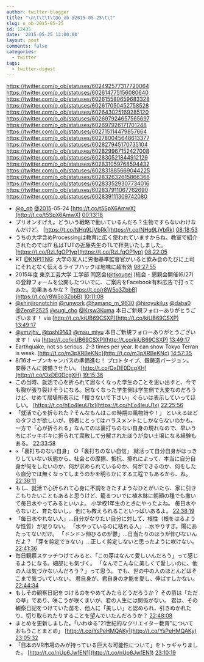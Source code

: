 ```yaml
---
author: twitter-blogger
title: "\n\t\t\t\t@o_ob @2015-05-25\t\t"
slug: o_ob-2015-05-25
id: 12435
date: '2015-05-25 12:00:00'
layout: post
comments: false
categories:
  - twitter
tags:
  - twitter-digest
---
```


https://twitter.com/o_ob/statuses/602492577317720064 https://twitter.com/o_ob/statuses/602614775156080640 https://twitter.com/o_ob/statuses/602615580659683328 https://twitter.com/o_ob/statuses/602617050452758528 https://twitter.com/o_ob/statuses/602643025169285120 https://twitter.com/o_ob/statuses/602697924657565697 https://twitter.com/o_ob/statuses/602697926171701248 https://twitter.com/o_ob/statuses/602715114479857664 https://twitter.com/o_ob/statuses/602780045648613377 https://twitter.com/o_ob/statuses/602827945170735104 https://twitter.com/o_ob/statuses/602829967152427008 https://twitter.com/o_ob/statuses/602830521844912129 https://twitter.com/o_ob/statuses/602831059768594432 https://twitter.com/o_ob/statuses/602831885669044225 https://twitter.com/o_ob/statuses/602832632615866368 https://twitter.com/o_ob/statuses/602833529307734016 https://twitter.com/o_ob/statuses/602837911067762690 https://twitter.com/o_ob/statuses/602839111309742080  

*   [@o_ob](https://twitter.com/o_ob) [@2015](https://twitter.com/2015)-05-24 [http://t.co/t5SpX6AmwX](http://t.co/t5SpX6AmwX) [00:13:18](https://twitter.com/o_ob/statuses/602492577317720064)
*   プリオンすげえ。どういう戦略で動いているんだろ？生物ですらないわけなんだけど。 [https://t.co/NHq9LjVbRk](https://t.co/NHq9LjVbRk) [08:18:53](https://twitter.com/o_ob/statuses/602614775156080640)
*   うちの大学含めProcessingは教育に広く使われていますからね、教室で紹介されたのでは⁉︎ 私はTUTの近藤先生のTLで拝見いたしました。 [https://t.co/RzLfgOP1yp](https://t.co/RzLfgOP1yp) [08:22:05](https://twitter.com/o_ob/statuses/602615580659683328)
*   RT [@KNPITNG](https://twitter.com/KNPITNG): 大学の友人に労働基準監督官がいると飲み会のたびに上司にそれとなく伝えるライフハックは地味に超有効 [08:27:55](https://twitter.com/o_ob/statuses/602617050452758528)
*   2015年度 東京工芸大学 工学部 同窓会([@tkougei](https://twitter.com/tkougei) )総会・懇親会開催(6/27)の登録フォームを公開したついでに、ご案内をFacebook有料広告で打ってみた。効果あるかな？ [https://t.co/r8W5o3ZbbB](https://t.co/r8W5o3ZbbB) [10:11:08](https://twitter.com/o_ob/statuses/602643025169285120)
*   [@shinjironotchin](https://twitter.com/shinjironotchin) [@runwork](https://twitter.com/runwork) [@hamano_m_9630](https://twitter.com/hamano_m_9630) [@hiroyukilus](https://twitter.com/hiroyukilus) [@daba0](https://twitter.com/daba0) [@ZeroP2525](https://twitter.com/ZeroP2525) [@sugi_cho](https://twitter.com/sugi_cho) [@Krsw3Kuma](https://twitter.com/Krsw3Kuma) 本日ご新規フォローありがとうございます！ via [http://t.co/kiUB69CSXP](http://t.co/kiUB69CSXP) [13:49:17](https://twitter.com/o_ob/statuses/602697924657565697)
*   [@ymzjhv_](https://twitter.com/ymzjhv_) [@toshi9143](https://twitter.com/toshi9143) [@mau_miyu](https://twitter.com/mau_miyu) 本日ご新規フォローありがとうございます！ via [http://t.co/kiUB69CSXP](http://t.co/kiUB69CSXP) [13:49:17](https://twitter.com/o_ob/statuses/602697926171701248)
*   Earthquake, not so serious. 2-3 times per year. It can show Tokyo Terran is weak. [http://t.co/m3pXRBeKNc](http://t.co/m3pXRBeKNc) [14:57:35](https://twitter.com/o_ob/statuses/602715114479857664)
*   8/16オープンキャンパスの準備進む！ プロトタイプ、銀鋳造バージョン。 安藤さんに装備させたい。 [http://t.co/OxDE0DcgXH](http://t.co/OxDE0DcgXH) [19:15:36](https://twitter.com/o_ob/statuses/602780045648613377)
*   この当時、就活で心を折られて居なくなった学生のことを思い出すと、今でも胸が張り裂けそうになる。居なくなった学生側は学生側で大変なのだろうけど、せめて居場所表示に「捜さないで下さい」ぐらいは表示していってほしい。 [https://t.co/hEo4IeuU1x](https://t.co/hEo4IeuU1x) [22:25:56](https://twitter.com/o_ob/statuses/602827945170735104)
*   「就活で心を折られた？そんなもんはこの時期の風物詩や！」 といえるほどのタフさが欲しいが、弱者にとってはハラスメントにしかならないのかも。一方で「心が折られる」なんてのは裏打ちのない自身の現れなので、早いうちにポッキポキに折られて腐敗して分解されたほうが良い土壌になる経験もある。 [22:33:58](https://twitter.com/o_ob/statuses/602829967152427008)
*   ×「裏打ちのない自身」 ○「裏打ちのない自信」 就活って自分自身がはっきりしていない状態から、社会との摩擦、抵抗、擦れによって、本当に自分自身が何をしたいのか、何が求められているのか、何ができるのか、何をしたら自分では無くなってしまうのかを明らかにする工程でもあるから、ね。 [22:36:11](https://twitter.com/o_ob/statuses/602830521844912129)
*   もし、就活で心折られて心身に不調をきたすようなひとがいたら、家に引きこもりたいこともあると思うけど、籠るついでに植木鉢に朝顔の種でも撒いて毎日水やってみるといいよ。 小学校1年生のときにやったよね。 毎日水やらないと、育たないし。 他にも教えられることいっぱいあるよ。 [22:38:19](https://twitter.com/o_ob/statuses/602831059768594432)
*   「毎日水やれない人」…自分がなりたい自分に対して、根性（根をはるような性質）が足りない。 「水やっているのに枯れる人」…水やりすぎ。陽にあたってないだけ。 「ドンドン伸びるのが鬱」…日当たりのほうが伸びないんだよ？ 「芽を剪定できない」…正しく剪定しないと思ったように咲けない。 [22:41:36](https://twitter.com/o_ob/statuses/602831885669044225)
*   毎日観察スケッチつけてみると、「この芽はなんて愛しいんだろう」って感じるようになる。細部にも気づく。 「なんでこんなに美しくて愛しいのに、他の人は気づかないんだろう？」って思う。 でも、世の中の人のほとんどはそこまで気づいていない。 君自身が、君自身の才能を愛し、伸ばすしかない。 [22:44:34](https://twitter.com/o_ob/statuses/602832632615866368)
*   もしその観察日記をつけるのをやめてみたらどうだろうか？ その苗は「ただの草」であり、咲こうが咲くまいが、君の人生には関係がない。 君は、その観察日記をつけていた苗を、他人に「美しい」と認められ、引きぬかれたり、切り取られたりすることを望んでいたんだろうか？ [22:48:08](https://twitter.com/o_ob/statuses/602833529307734016)
*   まとめを更新しました。「いわゆる"21世紀的なクリエイター教育"についておもうことまとめ」 [http://t.co/YsPeHMQAKy](http://t.co/YsPeHMQAKy) [23:05:32](https://twitter.com/o_ob/statuses/602837911067762690)
*   「日本のVR市場のみが持っている巨大な可能性について」をトゥギャりました。 [http://t.co/nUp6JwfEN1](http://t.co/nUp6JwfEN1) [23:10:19](https://twitter.com/o_ob/statuses/602839111309742080)
